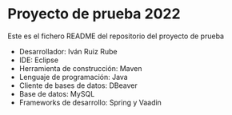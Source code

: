 # Proyecto de prueba 2022
Este es el fichero README del repositorio del proyecto de prueba 
- Desarrollador: Iván Ruiz Rube
- IDE: Eclipse
- Herramienta de construcción: Maven
- Lenguaje de programación: Java
- Cliente de bases de datos: DBeaver
- Base de datos: MySQL
- Frameworks de desarrollo: Spring y Vaadin
